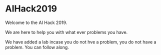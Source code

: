 # AIHack2019

Welcome to the AI Hack 2019. 

We are here to help you with what ever problems you have.

We have added a lab incase you do not hve a problem, you do not have a problem. You can follow along. 